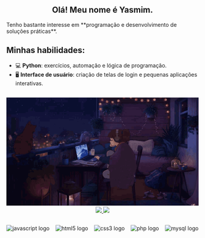 <h2 align="center">Olá! Meu nome é Yasmim.</h2>
Tenho bastante interesse em **programação e desenvolvimento de soluções práticas**.  

## Minhas habilidades:

- 💻 **Python**: exercícios, automação e lógica de programação.  
- 🖥️ **Interface de usuário**: criação de telas de login e pequenas aplicações interativas.

##

<div align="center">
  <img src="gif/212750155-3ceddfbd-19d3-40a3-87af-8d329c8323c4.gif" width="800"/>
</div>

<div align="center">
  <div align="center">
    <a href="https://github.com/yasmklly">
      <img height="160px" src="https://github-readme-stats.vercel.app/api?username=yasmklly&show_icons=true&theme=dracula&include_all_commits=true&count_private=true"/>
      <img height="160px" src="https://github-readme-stats.vercel.app/api/top-langs/?username=yasmklly&layout=compact&langs_count=7&theme=dracula"/>
    </a>
  </div>
  
##

  <div align="center" style="margin-top: 15px;">
    <img src="https://cdn.jsdelivr.net/gh/devicons/devicon/icons/javascript/javascript-original.svg" height="40" alt="javascript logo"  />
    &nbsp;&nbsp;
    <img src="https://cdn.jsdelivr.net/gh/devicons/devicon/icons/html5/html5-original.svg" height="40" alt="html5 logo"  />
    &nbsp;&nbsp;
    <img src="https://cdn.jsdelivr.net/gh/devicons/devicon/icons/css3/css3-original.svg" height="40" alt="css3 logo"  />
    &nbsp;&nbsp;
    <img src="https://cdn.jsdelivr.net/gh/devicons/devicon/icons/php/php-original.svg" height="40" alt="php logo"  />
    &nbsp;&nbsp;
    <img src="https://cdn.jsdelivr.net/gh/devicons/devicon/icons/mysql/mysql-original.svg" height="40" alt="mysql logo"  />
  </div>
  
</div>

